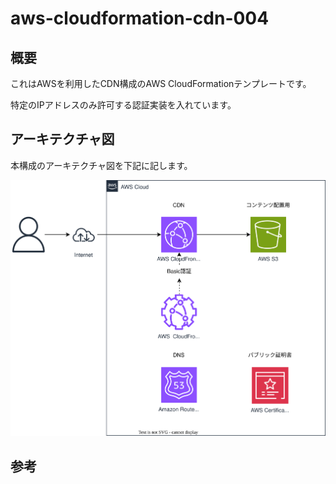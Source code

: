 # aws-cloudformation-cdn-004

## 概要

これはAWSを利用したCDN構成のAWS CloudFormationテンプレートです。

特定のIPアドレスのみ許可する認証実装を入れています。

## アーキテクチャ図

本構成のアーキテクチャ図を下記に記します。

![](./img/cdn-004.drawio.svg)

## 参考
